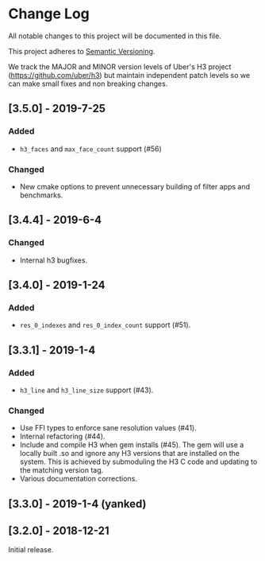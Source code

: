 # Change Log

All notable changes to this project will be documented in this file.

This project adheres to [Semantic Versioning](http://semver.org/).

We track the MAJOR and MINOR version levels of Uber's H3 project (https://github.com/uber/h3) but maintain independent patch levels so we can make small fixes and non breaking changes.

## [3.5.0] - 2019-7-25
### Added
- `h3_faces` and `max_face_count` support (#56)
### Changed
- New cmake options to prevent unnecessary building of filter apps and benchmarks.

## [3.4.4] - 2019-6-4
### Changed
- Internal h3 bugfixes.

## [3.4.0] - 2019-1-24
### Added
- `res_0_indexes` and `res_0_index_count` support (#51).

## [3.3.1] - 2019-1-4
### Added
- `h3_line` and `h3_line_size` support (#43).
### Changed
- Use FFI types to enforce sane resolution values (#41).
- Internal refactoring (#44).
- Include and compile H3 when gem installs (#45). The gem will use a locally built .so and ignore any H3 versions that are installed on the system. This is achieved by submoduling the H3 C code and updating to the matching version tag.
- Various documentation corrections.

## [3.3.0] - 2019-1-4 (yanked)

## [3.2.0] - 2018-12-21

Initial release.
